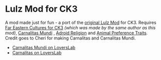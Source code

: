 # Lulz Mod for CK3

A mod made just for fun - a port of the [original Lulz Mod](https://git.sonck.nl/metalhead/paradox-mods/lulzmod-ck2-vanilla) for CK3. Requires [Far Eastern Cultures for CK3](https://git.sonck.nl/metalhead/paradox-mods/far-eastern-cultures-ck3) *(which was made by the same author as this mod)*, [Carnalitas Mundi](https://gitgud.io/cherisong/carnalitas-mundi) , [Adroid Religion](https://www.loverslab.com/topic/152210-mod-adroit-religion/) and [Animal Preference Traits](https://steamcommunity.com/sharedfiles/filedetails/?id=2218529196&searchtext=animal). Credit goes to Cheri for making Carnalitas and Carnalitas Mundi.

- [Carnalitas Mundi on LoversLab](https://www.loverslab.com/topic/154184-mod-carnalitas-mundi/)
- [Carnalitas on LoversLab](https://www.loverslab.com/files/file/14207-carnalitas-unified-sex-mod-framework-for-ck3/)
